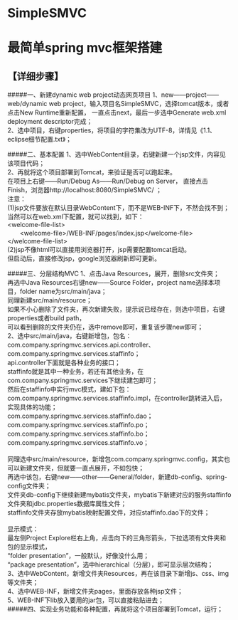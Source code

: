# SimpleSMVC
最简单spring mvc框架搭建
===
【详细步骤】
---
#####一、新建dynamic web project动态网页项目
1、new——project——web/dynamic web project，输入项目名SimpleSMVC，选择tomcat版本，或者点击New Runtime重新配置，
一直点击next，最后一步选中Generate web.xml deployment descriptor完成；<br>
2、选中项目，右键properties，将项目的字符集改为UTF-8，详情见《1.1、eclipse细节配置.txt》；<br>

#####二、基本配置
1、选中WebContent目录，右键新建一个jsp文件，内容见该项目代码；<br>
2、再就将这个项目部署到Tomcat，来验证是否可以跑起来。<br>
在项目上右键——Run/Debug As——Run/Debug on Server，
直接点击Finish，浏览器http://localhost:8080/SimpleSMVC/ ；<br>
注意：<br>
(1)jsp文件要放在默认目录WebContent下，而不是WEB-INF下，不然会找不到；<br>
当然可以在web.xml下配置，就可以找到，如下：<br>
&lt;welcome-file-list&gt;<br>
　　&lt;welcome-file&gt;/WEB-INF/pages/index.jsp&lt;/welcome-file&gt;<br>
&lt;/welcome-file-list&gt;<br>
(2)jsp不像html可以直接用浏览器打开，jsp需要配置tomcat启动。<br>
但启动后，直接修改jsp，google浏览器刷新即可更新。

#####三、分层结构MVC
1、点击Java Resources，展开，删除src文件夹；<br>
再选中Java Resources右键new——Source Folder，project name选择本项目，folder name为src/main/java；<br>
同理新建src/main/resource；<br>
如果不小心删除了文件夹，再次新建失败，提示说已经存在，则选中项目，右键properties或者build path，<br>
可以看到删除的文件夹仍在，选中remove即可，重复该步骤new即可；<br>
2、选中src/main/java，右键新增包，包名：<br>
com.company.springmvc.services.api.controller、com.company.springmvc.services.staffinfo；<br>
api.controller下面就是各种业务的接口；<br>
staffinfo就是其中一种业务，若还有其他业务，在com.company.springmvc.services下继续建包即可；<br>
然后在staffinfo中实行mvc模式，建如下包：<br>
com.company.springmvc.services.staffinfo.impl，在controller跳转进入后，实现具体的功能；<br>
com.company.springmvc.services.staffinfo.dao；<br>
com.company.springmvc.services.staffinfo.po；<br>
com.company.springmvc.services.staffinfo.bo；<br>
com.company.springmvc.services.staffinfo.vo；<br>
<br>
同理选中src/main/resource，新增包com.company.springmvc.config，其实也可以新建文件夹，但就要一直点展开，不如包快；<br>
再选中该包，右键new——other——General/folder，新建db-config、spring-config文件夹；<br>
文件夹db-config下继续新建mybatis文件夹，mybatis下新建对应的服务staffinfo文件夹和jdbc.properties数据库属性文件；<br>
staffinfo文件夹存放mybatis映射配置文件，对应staffinfo.dao下的文件；<br>
<br>
显示模式：<br>
最左侧Project Explore栏右上角，点击向下的三角形箭头，下拉选项有文件夹和包的显示模式，<br>
“folder presentation”，一般默认，好像没什么用；<br>
“package presentation”，选中hierarchical（分层），即可显示层次结构；<br>
3、选中WebContent，新增文件夹Resources，再在该目录下新增js、css、img等文件夹；<br>
4、选中WEB-INF，新增文件夹pages，里面存放各种jsp文件；<br>
5、WEB-INF下lib放入要用的jar包，可以直接粘贴进去；<br>
#####四、实现业务功能和各种配置，再就将这个项目部署到Tomcat，运行；
